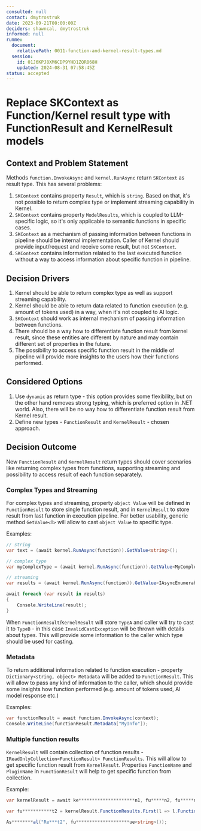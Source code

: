 ```yaml
---
consulted: null
contact: dmytrostruk
date: 2023-09-21T00:00:00Z
deciders: shawncal, dmytrostruk
informed: null
runme:
  document:
    relativePath: 0011-function-and-kernel-result-types.md
  session:
    id: 01J6KPJ8XM6CDP9YHD1ZQR868H
    updated: 2024-08-31 07:58:45Z
status: accepted
---
```


# Replace SKContext as Function/Kernel result type with FunctionResult and KernelResult models

## Context and Problem Statement

Methods `function.InvokeAsync` and `kernel.RunAsync` return `SKContext` as result type. This has several problems:

1. `SKContext` contains property `Result`, which is `string`. Based on that, it's not possible to return complex type or implement streaming capability in Kernel.
2. `SKContext` contains property `ModelResults`, which is coupled to LLM-specific logic, so it's only applicable to semantic functions in specific cases.
3. `SKContext` as a mechanism of passing information between functions in pipeline should be internal implementation. Caller of Kernel should provide input/request and receive some result, but not `SKContext`.
4. `SKContext` contains information related to the last executed function without a way to access information about specific function in pipeline.

## Decision Drivers

1. Kernel should be able to return complex type as well as support streaming capability.
2. Kernel should be able to return data related to function execution (e.g. amount of tokens used) in a way, when it's not coupled to AI logic.
3. `SKContext` should work as internal mechanism of passing information between functions.
4. There should be a way how to differentiate function result from kernel result, since these entities are different by nature and may contain different set of properties in the future.
5. The possibility to access specific function result in the middle of pipeline will provide more insights to the users how their functions performed.

## Considered Options

1. Use `dynamic` as return type - this option provides some flexibility, but on the other hand removes strong typing, which is preferred option in .NET world. Also, there will be no way how to differentiate function result from Kernel result.
2. Define new types - `FunctionResult` and `KernelResult` - chosen approach.

## Decision Outcome

New `FunctionResult` and `KernelResult` return types should cover scenarios like returning complex types from functions, supporting streaming and possibility to access result of each function separately.

### Complex Types and Streaming

For complex types and streaming, property `object Value` will be defined in `FunctionResult` to store single function result, and in `KernelResult` to store result from last function in execution pipeline. For better usability, generic method `GetValue<T>` will allow to cast `object Value` to specific type.

Examples:

```csharp {"id":"01J6KQ32E413Y51RZAKBA897AQ"}
// string
var text = (await kernel.RunAsync(function)).GetValue<string>();

// complex type
var myComplexType = (await kernel.RunAsync(function)).GetValue<MyComplexType>();

// streaming
var results = (await kernel.RunAsync(function)).GetValue<IAsyncEnumerable<int>>();

await foreach (var result in results)
{
    Console.WriteLine(result);
}
```

When `FunctionResult`/`KernelResult` will store `TypeA` and caller will try to cast it to `TypeB` - in this case `InvalidCastException` will be thrown with details about types. This will provide some information to the caller which type should be used for casting.

### Metadata

To return additional information related to function execution - property `Dictionary<string, object> Metadata` will be added to `FunctionResult`. This will allow to pass any kind of information to the caller, which should provide some insights how function performed (e.g. amount of tokens used, AI model response etc.)

Examples:

```csharp {"id":"01J6KQ32E413Y51RZAKF9QG4KM"}
var functionResult = await function.InvokeAsync(context);
Console.WriteLine(functionResult.Metadata["MyInfo"]);
```

### Multiple function results

`KernelResult` will contain collection of function results - `IReadOnlyCollection<FunctionResult> FunctionResults`. This will allow to get specific function result from `KernelResult`. Properties `FunctionName` and `PluginName` in `FunctionResult` will help to get specific function from collection.

Example:

```csharp {"id":"01J6KQ32E413Y51RZAKHVAASXW"}
var kernelResult = await ke*********************n1, fu*****n2, fu*****n3);

var fu***********t2 = kernelResult.FunctionResults.First(l => l.FunctionName == "Fu*****n2" && l.PluginName == "MyPlugin");

As********al("Re***t2", fu********************ue<string>());
```
